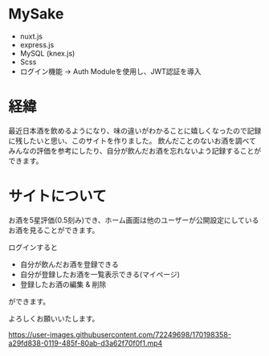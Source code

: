 # MySake
- nuxt.js
- express.js
- MySQL (knex.js)
- Scss
- ログイン機能 → Auth Moduleを使用し、JWT認証を導入

# 経緯

最近日本酒を飲めるようになり、味の違いがわかることに嬉しくなったので記録に残したいと思い、このサイトを作りました。
飲んだことのないお酒を調べてみんなの評価を参考にしたり、自分が飲んだお酒を忘れないよう記録することができます。

# サイトについて

お酒を5星評価(0.5刻み)でき、ホーム画面は他のユーザーが公開設定にしているお酒を見ることができます。

ログインすると
- 自分が飲んだお酒を登録できる
- 自分が登録したお酒を一覧表示できる(マイページ)
- 登録したお酒の編集 & 削除

ができます。

よろしくお願いいたします。



https://user-images.githubusercontent.com/72249698/170198358-a29fd838-0119-485f-80ab-d3a62f70f0f1.mp4

